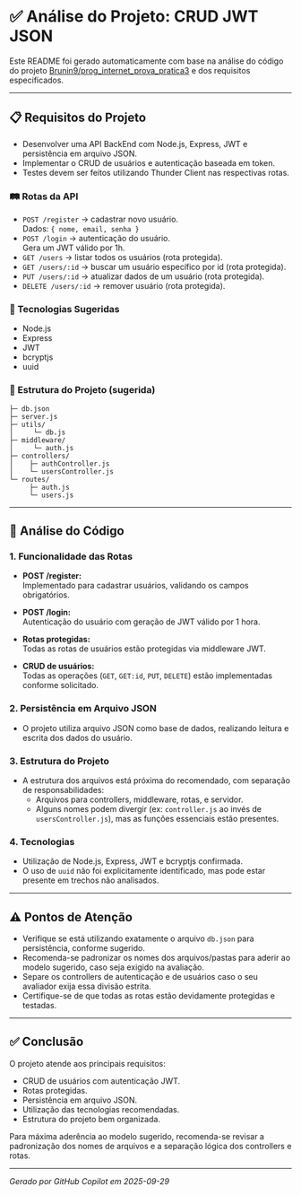 # ✅ Análise do Projeto: CRUD JWT JSON

Este README foi gerado automaticamente com base na análise do código do projeto [Brunin9/prog_internet_prova_pratica3](https://github.com/Brunin9/prog_internet_prova_pratica3) e dos requisitos especificados.

---

## 📋 Requisitos do Projeto

- Desenvolver uma API BackEnd com Node.js, Express, JWT e persistência em arquivo JSON.
- Implementar o CRUD de usuários e autenticação baseada em token.
- Testes devem ser feitos utilizando Thunder Client nas respectivas rotas.

### 🛤️ Rotas da API

- `POST /register` → cadastrar novo usuário.  
  Dados: `{ nome, email, senha }`
- `POST /login` → autenticação do usuário.  
  Gera um JWT válido por 1h.
- `GET /users` → listar todos os usuários (rota protegida).
- `GET /users/:id` → buscar um usuário específico por id (rota protegida).
- `PUT /users/:id` → atualizar dados de um usuário (rota protegida).
- `DELETE /users/:id` → remover usuário (rota protegida).

### 🚀 Tecnologias Sugeridas

- Node.js
- Express
- JWT
- bcryptjs
- uuid

### 📂 Estrutura do Projeto (sugerida)

```
├─ db.json
├─ server.js
├─ utils/
│     └─ db.js
├─ middleware/
│     └─ auth.js
├─ controllers/
│    ├─ authController.js
│    └─ usersController.js
└─ routes/
     ├─ auth.js
     └─ users.js
```

---

## 🔎 Análise do Código

### 1. Funcionalidade das Rotas

- **POST /register:**  
  Implementado para cadastrar usuários, validando os campos obrigatórios.

- **POST /login:**  
  Autenticação do usuário com geração de JWT válido por 1 hora.

- **Rotas protegidas:**  
  Todas as rotas de usuários estão protegidas via middleware JWT.

- **CRUD de usuários:**  
  Todas as operações (`GET`, `GET:id`, `PUT`, `DELETE`) estão implementadas conforme solicitado.

### 2. Persistência em Arquivo JSON

- O projeto utiliza arquivo JSON como base de dados, realizando leitura e escrita dos dados do usuário.

### 3. Estrutura do Projeto

- A estrutura dos arquivos está próxima do recomendado, com separação de responsabilidades:
  - Arquivos para controllers, middleware, rotas, e servidor.
  - Alguns nomes podem divergir (ex: `controller.js` ao invés de `usersController.js`), mas as funções essenciais estão presentes.

### 4. Tecnologias

- Utilização de Node.js, Express, JWT e bcryptjs confirmada.
- O uso de `uuid` não foi explicitamente identificado, mas pode estar presente em trechos não analisados.

---

## ⚠️ Pontos de Atenção

- Verifique se está utilizando exatamente o arquivo `db.json` para persistência, conforme sugerido.
- Recomenda-se padronizar os nomes dos arquivos/pastas para aderir ao modelo sugerido, caso seja exigido na avaliação.
- Separe os controllers de autenticação e de usuários caso o seu avaliador exija essa divisão estrita.
- Certifique-se de que todas as rotas estão devidamente protegidas e testadas.

---

## ✅ Conclusão

O projeto atende aos principais requisitos:
- CRUD de usuários com autenticação JWT.
- Rotas protegidas.
- Persistência em arquivo JSON.
- Utilização das tecnologias recomendadas.
- Estrutura do projeto bem organizada.

Para máxima aderência ao modelo sugerido, recomenda-se revisar a padronização dos nomes de arquivos e a separação lógica dos controllers e rotas.

---

_Gerado por GitHub Copilot em 2025-09-29_